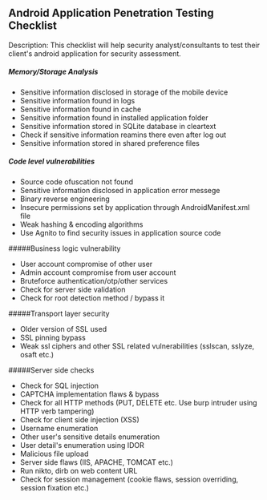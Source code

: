 ## Android Application Penetration Testing Checklist
Description: This checklist will help security analyst/consultants to test their client's android application for security assessment.

##### Memory/Storage Analysis
  - Sensitive information disclosed in storage of the mobile device
  - Sensitive information found in logs
  - Sensitive information found in cache
  - Sensitive information found in installed application folder
  - Sensitive information stored in SQLite database in cleartext
  - Check if sensitive information reamins there even after log out
  - Sensitive information stored in shared preference files

##### Code level vulnerabilities
  - Source code ofuscation not found
  - Sensitive information disclosed in application error messege
  - Binary reverse engineering
  - Insecure permissions set by application through AndroidManifest.xml file
  - Weak hashing & encoding algorithms
  - Use Agnito to find security issues in application source code

#####Business logic vulnerability
  - User account compromise of other user
  - Admin account compromise from user account
  - Bruteforce authentication/otp/other services
  - Check for server side validation
  - Check for root detection method / bypass it

#####Transport layer security
  - Older version of SSL used
  - SSL pinning bypass
  - Weak ssl ciphers and other SSL related vulnerabilities (sslscan, sslyze, osaft etc.)

#####Server side checks
  - Check for SQL injection
  - CAPTCHA implementation flaws & bypass
  - Check for all HTTP methods (PUT, DELETE etc. Use burp intruder using HTTP verb tampering)
  - Check for client side injection (XSS)
  - Username enumeration
  - Other user's sensitive details enumeration
  - User detail's enumeration using IDOR
  - Malicious file upload
  - Server side flaws (IIS, APACHE, TOMCAT etc.)
  - Run nikto, dirb on web content URL
  - Check for session management (cookie flaws, session overriding, session fixation etc.)
